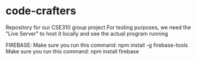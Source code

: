 # code-crafters
Repository for our CSE310 group project
For testing purposes, we need the "Live Server" to host it locally and see the actual program running

FIREBASE:
Make sure you run this command: npm install -g firebase-tools
Make sure you run this command: npm install firebase